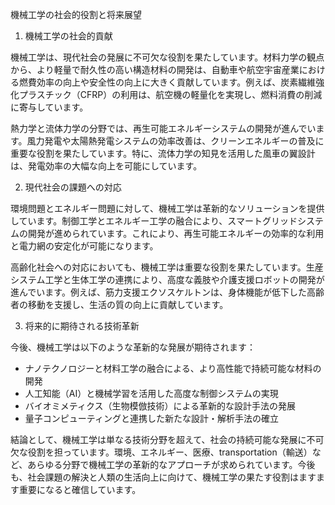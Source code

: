 機械工学の社会的役割と将来展望

1. 機械工学の社会的貢献

機械工学は、現代社会の発展に不可欠な役割を果たしています。材料力学の観点から、より軽量で耐久性の高い構造材料の開発は、自動車や航空宇宙産業における燃費効率の向上や安全性の向上に大きく貢献しています。例えば、炭素繊維強化プラスチック（CFRP）の利用は、航空機の軽量化を実現し、燃料消費の削減に寄与しています。

熱力学と流体力学の分野では、再生可能エネルギーシステムの開発が進んでいます。風力発電や太陽熱発電システムの効率改善は、クリーンエネルギーの普及に重要な役割を果たしています。特に、流体力学の知見を活用した風車の翼設計は、発電効率の大幅な向上を可能にしています。

2. 現代社会の課題への対応

環境問題とエネルギー問題に対して、機械工学は革新的なソリューションを提供しています。制御工学とエネルギー工学の融合により、スマートグリッドシステムの開発が進められています。これにより、再生可能エネルギーの効率的な利用と電力網の安定化が可能になります。

高齢化社会への対応においても、機械工学は重要な役割を果たしています。生産システム工学と生体工学の連携により、高度な義肢や介護支援ロボットの開発が進んでいます。例えば、筋力支援エクソスケルトンは、身体機能が低下した高齢者の移動を支援し、生活の質の向上に貢献しています。

3. 将来的に期待される技術革新

今後、機械工学は以下のような革新的な発展が期待されます：

- ナノテクノロジーと材料工学の融合による、より高性能で持続可能な材料の開発
- 人工知能（AI）と機械学習を活用した高度な制御システムの実現
- バイオミメティクス（生物模倣技術）による革新的な設計手法の発展
- 量子コンピューティングと連携した新たな設計・解析手法の確立

結論として、機械工学は単なる技術分野を超えて、社会の持続可能な発展に不可欠な役割を担っています。環境、エネルギー、医療、transportation（輸送）など、あらゆる分野で機械工学の革新的なアプローチが求められています。今後も、社会課題の解決と人類の生活向上に向けて、機械工学の果たす役割はますます重要になると確信しています。